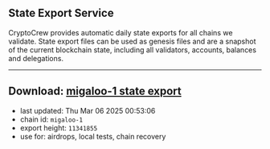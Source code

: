 ## State Export Service
CryptoCrew provides automatic daily state exports for all chains we validate. State export files can be used as genesis files and are a snapshot of the current blockchain state, including all validators, accounts, balances and delegations.

---
**Download: [migaloo-1 state export](https://dl-eu2.ccvalidators.com/SERVICE/migaloo/migaloo-1_export_11341855.json)**
---

- last updated: Thu Mar 06 2025 00:53:06
- chain id: `migaloo-1`
- export height: `11341855`
- use for: airdrops, local tests, chain recovery
